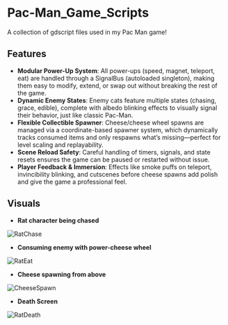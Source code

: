 # Pac-Man_Game_Scripts
A collection of gdscript files used in my Pac Man game!

## Features  
- **Modular Power-Up System**: All power-ups (speed, magnet, teleport, eat) are handled through a SignalBus (autoloaded singleton), making them easy to modify, extend, or swap out without breaking the rest of the game.
- **Dynamic Enemy States**: Enemy cats feature multiple states (chasing, grace, edible), complete with albedo blinking effects to visually signal their behavior, just like classic Pac-Man.
- **Flexible Collectible Spawner**: Cheese/cheese wheel spawns are managed via a coordinate-based spawner system, which dynamically tracks consumed items and only respawns what’s missing—perfect for level scaling and replayability.
- **Scene Reload Safety**: Careful handling of timers, signals, and state resets ensures the game can be paused or restarted without issue.
- **Player Feedback & Immersion**: Effects like smoke puffs on teleport, invincibility blinking, and cutscenes before cheese spawns add polish and give the game a professional feel.

## Visuals
- **Rat character being chased**
  
![RatChase](https://i.imgur.com/JyYp1Wq.png)

- **Consuming enemy with power-cheese wheel**
  
![RatEat](https://i.imgur.com/fvkFuc8.png)

- **Cheese spawning from above**
  
![CheeseSpawn](https://i.imgur.com/DsK6OMK.png)

- **Death Screen**
  
![RatDeath](https://i.imgur.com/8JkOEVH.png)
